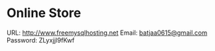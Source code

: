 Online Store
============


URL: http://www.freemysqlhosting.net
Email: batjaa0615@gmail.com
Password: ZLyxjjl9fKwf
